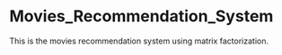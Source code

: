 # Movies_Recommendation_System
This is the movies recommendation system using matrix factorization.
